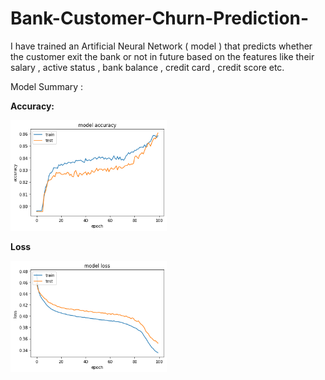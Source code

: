 # Bank-Customer-Churn-Prediction-
I have trained an Artificial Neural Network ( model ) that predicts whether
the customer exit the bank or not in future based on the features
like their salary , active status , bank balance , credit card , credit score etc.

Model Summary : 

<p><b>Accuracy:</p></b> 


<img src="https://github.com/Ganesh9100/Bank-Customer-Churn-Prediction-/blob/main/download1.png" width="250" title="hover text">

<p><b>Loss</p></b>

<img src="https://github.com/Ganesh9100/Bank-Customer-Churn-Prediction-/blob/main/download2.png" width="250" title="hover text">



